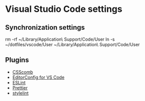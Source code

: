 # Visual Studio Code settings

## Synchronization settings

rm -rf ~/Library/Application\ Support/Code/User
ln -s ~/dotfiles/vscode/User ~/Library/Application\ Support/Code/User

## Plugins

* [CSScomb](https://marketplace.visualstudio.com/items?itemName=mrmlnc.vscode-csscomb)
* [EditorConfig for VS Code](https://marketplace.visualstudio.com/items?itemName=EditorConfig.EditorConfig)
* [ESLint](https://marketplace.visualstudio.com/items?itemName=dbaeumer.vscode-eslint)
* [Prettier](https://marketplace.visualstudio.com/items?itemName=esbenp.prettier-vscode)
* [stylelint](https://marketplace.visualstudio.com/items?itemName=shinnn.stylelint)
